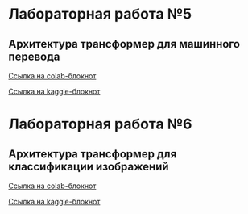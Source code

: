 
# Лабораторная работа №5
## Архитектура трансформер для машинного перевода

[Ссылка на colab-блокнот](https://colab.research.google.com/drive/1Jz2VYPCZG1waSpBH130AAWOt-zLOUnZ5?usp=sharing)

[Ссылка на kaggle-блокнот](https://www.kaggle.com/code/kvsbmstu/dl2025-transformers-language)




# Лабораторная работа №6
## Архитектура трансформер для классификации изображений

[Ссылка на colab-блокнот](https://colab.research.google.com/drive/1-y5W0hbirT0O3TIfNKOvCRGbyYg4tBLc?usp=sharing)

[Ссылка на kaggle-блокнот](https://www.kaggle.com/code/kvsbmstu/dl2025-transformer-vision)




